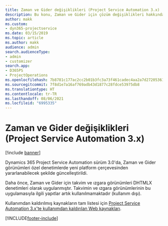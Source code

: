 ```yaml
---
title: Zaman ve Gider değişiklikleri (Project Service Automation 3.x)
description: Bu konu, Zaman ve Gider için çözüm değişiklikleri hakkında bilgi sağlar.
author: makk
ms.custom:
- dyn365-projectservice
ms.date: 03/15/2019
ms.topic: article
ms.author: makk
audience: admin
search.audienceType:
- admin
- customizer
search.app:
- D365PS
- ProjectOperations
ms.openlocfilehash: 7b8781c177ac2cc2b01b3fc3a73f461cadec4aa2a7d27205361bd6681994c240
ms.sourcegitcommit: 7f8d1e7a16af769adb43d1877c28fdce53975db8
ms.translationtype: HT
ms.contentlocale: tr-TR
ms.lasthandoff: 08/06/2021
ms.locfileid: "6995335"
---
```

# <a name="time-and-expense-changes-project-service-automation-3x"></a>Zaman ve Gider değişiklikleri (Project Service Automation 3.x)

[!include [banner](../../includes/psa-now-project-operations.md)]

Dynamics 365 Project Service Automation sürüm 3.0'da, Zaman ve Gider görünümleri özel denetimlerde yeni platform çerçevesinden yararlanabilecek şekilde güncelleştirildi.

Daha önce, Zaman ve Gider için takvim ve ızgara görünümleri DHTMLX denetimleri olarak uygulanmıştır. Takvimin ve ızgara görünümlerinin bu uygulamasıyla ilgili yapıtlar artık kullanılmamaktadır (kullanım dışı).

Kullanımdan kaldırılmış kaynakların tam listesi için [Project Service Automation 3.x'te kullanımdan kaldırılan Web kaynakları](web-resources-deprecated-v3.x.md).


[!INCLUDE[footer-include](../../includes/footer-banner.md)]